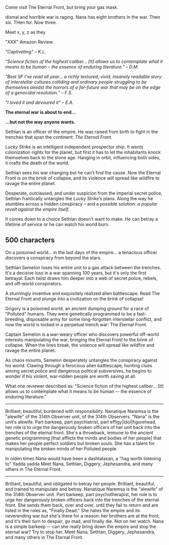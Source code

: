 Come visit The Eternal Front, but bring your gas mask.


dismal and horrible war is raging.
Nana has eight brothers in the war. Then six. THen for. Now three. 

Meet x, y, z as they

"XXX" Amazon Review.


<i>"Captivating" – K.L.</i>

<i>"Science fiction of the highest caliber… [It] allows us to contemplate what it means to be human – the essence of enduring literature." – D.M.</i>

<i>"Best SF I’ve read all year… a richly textured, vivid, insanely readable story of interstellar cultures colliding and ordinary people struggling to be themselves amidst the horrors of a far-future war that may be on the edge of a genocidal resolution." – F.S.</i>

<i>"I loved it and devoured it" – E.A.</i>



<b>The eternal war is about to end…</b>

<b>…but not the way anyone wants.</b>

Sethlan is an officer of the empire. He was raised from birth to fight in the trenches that span the continent: <i>The Eternal Front</i>.

<i>Lucky Strike</i> is an intelligent independent prospector ship. It wants colonization rights for the planet, but first it has to let the inhabitants knock themselves back to the stone age. Hanging in orbit, influencing both sides, it crafts the death of the world. 

Sethlan sees his war changing but he can’t find the cause. Now the Eternal Front is on the brink of collapse, and its violence will spread like wildfire to ravage the entire planet.

Desperate, outclassed, and under suspicion from the imperial secret police, Sethlan frantically untangles the <i>Lucky Strike</i>’s plans. Along the way he stumbles across a hidden conspiracy – and a possible solution: <i>a popular revolt against the empire itself.</i>

It comes down to a choice Sethlan doesn’t want to make. He can betray a lifetime of service or he can watch his world burn.



## 500 characters

On a poisoned world... in the last days of the empire... a tenacious officer discovers a conspiracy from beyond the stars. 

Sethlan Semelon loses his entire unit to a gas attack between the trenches. It's a decisive loss in a war spanning 100 years, but it's only the first betrayal. Each twist draws him deeper into a web of secret police, rebels, and off-world conspirators. 

A stunningly inventive and exquisitely realized alien battlescape. Read The Eternal Front and plunge into a civilization on the brink of collapse!




Grigory is a poisoned world, an ancient dumping ground for a race of "Polluted" humans. They were genetically programmed to be a fast-breeding, disposable army for some long-forgotten interstellar conflict, and now the world is locked in a perpetual trench war: The Eternal Front.

Captain Semelon is a war-weary officer who discovers powerful off-world interests manipulating the war, bringing the Eternal Front to the brink of collapse. When the lines break, the violence will spread like wildfire and ravage the entire planet.

As chaos mounts, Semelon desperately untangles the conspiracy against his world. Clawing through a ferocious alien battlescape, hunting clues among secret police and dangerous political subversives, he begins to wonder if his violent, war-ridden people are worth saving at all. 

What one reviewer described as: "Science fiction of the highest caliber... [It] allows us to contemplate what it means to be human -- the essence of enduring literature."




---


Brilliant, beautiful, burdened with responsibility. Nanatique Naremsa is the "alewife" of the 314th Observer unit, of the 314th Observers. "Nana" is the unit's alewife. Part barkeep, part psychiatrist, part effigy|idol|figurehead, her role is to urge the dangerously broken officers of her unit back into the trenches of the eternal front. She's a throwback, immune to the ancient genetic programming [that afflicts the minds and bodies of her people] that makes her people perfect soldiers but broken souls.  She has a talent for manipulating the broken minds of her Polluted people.

In olden times Nana would have been a dashtalaxan, a "hag worth listening to"
Yadda yadda
Meet Nana, Sethlan, Diggery, Jephesandra, and many others in The Eternal Front. 

---

Brilliant, beautiful, and obligated to betray her people. 
Brilliant, beautiful, and trained to manipulate and betray. 
Nanatique Naremsa is the "alewife" of the 314th Observer unit. Part barkeep, part psychotherapist, her role is to urge her dangerously broken officers back into the trenches of the eternal front. She sends them back, over and over, until they fail to return and are listed in the roles as, "Finally Dead." She hates the empire and its neverending war but she's there for a reason: her brothers are at the front, and it's their turn to despair, go mad, and finally die. Not on her watch. Nana is a simple barkeep -- can she really bring down the empire and stop the eternal war? Try to stop her.
Meet Nana, Sethlan, Diggery, Jephesandra, and many others in The Eternal Front. 